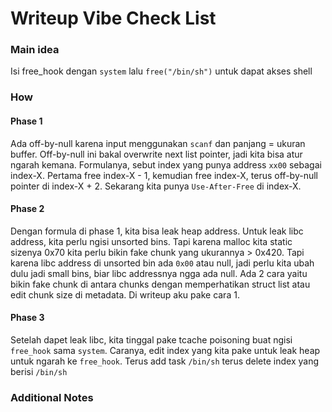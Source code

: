 # Writeup Vibe Check List

### Main idea
Isi free_hook dengan `system` lalu `free("/bin/sh")` untuk dapat akses shell

### How
#### Phase 1
Ada off-by-null karena input menggunakan `scanf` dan panjang = ukuran buffer. Off-by-null ini bakal overwrite next list pointer, jadi kita bisa atur ngarah kemana. Formulanya, sebut index yang punya address `xx00` sebagai index-X. Pertama free index-X - 1, kemudian free index-X, terus off-by-null pointer di index-X + 2. Sekarang kita punya `Use-After-Free` di index-X.

#### Phase 2
Dengan formula di phase 1, kita bisa leak heap address. Untuk leak libc address, kita perlu ngisi unsorted bins. Tapi karena malloc kita static sizenya 0x70 kita perlu bikin fake chunk yang ukurannya > 0x420. Tapi karena libc address di unsorted bin ada `0x00` atau null, jadi perlu kita ubah dulu jadi small bins, biar libc addressnya ngga ada null. Ada 2 cara yaitu bikin fake chunk di antara chunks dengan memperhatikan struct list atau edit chunk size di metadata. Di writeup aku pake cara 1.

#### Phase 3
Setelah dapet leak libc, kita tinggal pake tcache poisoning buat ngisi `free_hook` sama `system`. Caranya, edit index yang kita pake untuk leak heap untuk ngarah ke `free_hook`. Terus add task `/bin/sh` terus delete index yang berisi `/bin/sh`

### Additional Notes
